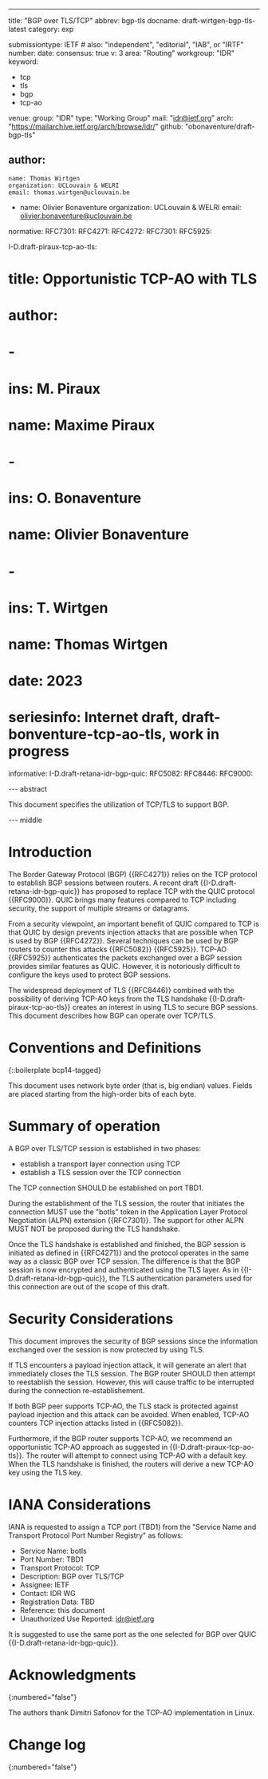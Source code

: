 ---
title: "BGP over TLS/TCP"
abbrev: bgp-tls
docname: draft-wirtgen-bgp-tls-latest
category: exp

submissiontype: IETF  # also: "independent", "editorial", "IAB", or "IRTF"
number:
date:
consensus: true
v: 3
area: "Routing"
workgroup: "IDR"
keyword:
 - tcp
 - tls
 - bgp
 - tcp-ao

venue:
  group: "IDR"
  type: "Working Group"
  mail: "idr@ietf.org"
  arch: "https://mailarchive.ietf.org/arch/browse/idr/"
  github: "obonaventure/draft-bgp-tls"

author:
 -
    name: Thomas Wirtgen
    organization: UCLouvain & WELRI
    email: thomas.wirtgen@uclouvain.be
 -
    name: Olivier Bonaventure
    organization: UCLouvain & WELRI
    email: olivier.bonaventure@uclouvain.be



normative:
  RFC7301:
  RFC4271:
  RFC4272:
  RFC7301:
  RFC5925:

  I-D.draft-piraux-tcp-ao-tls:
  #  title: Opportunistic TCP-AO with TLS
  #  author:
  #    -
  #      ins: M. Piraux
  #      name: Maxime Piraux
  #    -
  #      ins: O. Bonaventure
  #      name: Olivier Bonaventure
  #    -
  #      ins: T. Wirtgen
  #      name: Thomas Wirtgen
  #  date: 2023
  #  seriesinfo: Internet draft, draft-bonventure-tcp-ao-tls, work in progress

informative:
  I-D.draft-retana-idr-bgp-quic:
  RFC5082:
  RFC8446:
  RFC9000:



--- abstract

This document specifies the utilization of TCP/TLS to support BGP.

--- middle

# Introduction


The Border Gateway Protocol (BGP) {{RFC4271}} relies on the TCP protocol
to establish BGP sessions between routers. A recent draft
{{I-D.draft-retana-idr-bgp-quic}} has proposed to replace TCP with
the QUIC protocol {{RFC9000}}. QUIC brings many features compared to
TCP including security, the support of multiple streams or datagrams.

From a security viewpoint, an important benefit of QUIC compared to TCP is
that QUIC by design prevents injection attacks that are possible when
TCP is used by BGP {{RFC4272}}. Several techniques can be used by BGP routers
to counter this attacks {{RFC5082}} {{RFC5925}}. TCP-AO {{RFC5925}}
authenticates the packets exchanged over a BGP session provides similar
features as QUIC. However, it is notoriously difficult to configure the
keys used to protect BGP sessions.

The widespread deployment of TLS {{RFC8446}} combined with the possibility of
deriving TCP-AO keys from the TLS handshake {{I-D.draft-piraux-tcp-ao-tls}}
creates an interest in using TLS to secure BGP sessions. This document
describes how BGP can operate over TCP/TLS.


# Conventions and Definitions

{::boilerplate bcp14-tagged}



This document uses network byte order (that is, big endian) values.
Fields are placed starting from the high-order bits of each byte.

# Summary of operation

A BGP over TLS/TCP session is established in two phases:

 - establish a transport layer connection using TCP
 - establish a TLS session over the TCP connection

The TCP connection SHOULD be established on port TBD1.

During the establishment of the TLS session, the router that initiates the
connection MUST use the "botls" token in the Application Layer Protocol
Negotiation (ALPN) extension {{RFC7301}}. The support for other ALPN MUST
NOT be proposed during the TLS handshake.

Once the TLS handshake is established and finished, the BGP session is
initiated as defined in {{RFC4271}} and the protocol operates in the
same way as a classic BGP over TCP session. The difference is that the
BGP session is now encrypted and authenticated using the TLS layer.
As in {{I-D.draft-retana-idr-bgp-quic}}, the TLS authentication parameters used for this connection
are out of the scope of this draft.


# Security Considerations

This document improves the security of BGP sessions since the information exchanged over the
session is now protected by using TLS.

If TLS encounters a payload injection attack, it will generate an alert that immediately
closes the TLS session. The BGP router SHOULD then attempt to reestablish the session.
However, this will cause traffic to be interrupted during the connection re-establishement.


If both BGP peer supports TCP-AO, the TLS stack is protected against payload injection and
this attack can be avoided. When enabled, TCP-AO counters TCP injection
attacks listed in {{RFC5082}}.

Furthermore, if the BGP router supports TCP-AO, we recommend an opportunistic
TCP-AO approach as suggested in {{I-D.draft-piraux-tcp-ao-tls}}. The
router will attempt to connect using TCP-AO with a default key. When the TLS
handshake is finished, the routers will derive a new TCP-AO key using the TLS key.


# IANA Considerations

IANA is requested to assign a TCP port (TBD1) from the "Service Name and Transport
Protocol Port Number Registry" as follows:

- Service Name: botls
- Port Number: TBD1
- Transport Protocol: TCP
- Description: BGP over TLS/TCP
- Assignee: IETF
- Contact: IDR WG
- Registration Data: TBD
- Reference: this document
- Unauthorized Use Reported: idr@ietf.org


It is suggested to use the same port as the one selected for BGP over QUIC
{{I-D.draft-retana-idr-bgp-quic}}.

# Acknowledgments
{:numbered="false"}

The authors thank
Dimitri Safonov for the TCP-AO implementation in Linux.

# Change log
{:numbered="false"}



